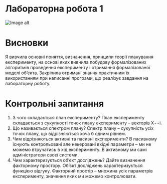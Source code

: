 # Лабораторна робота 1
![Image alt](https://github.com/Kristina200220/mope_labs/raw/main/{path}/1.png)
# Висновки
Я вивчила основні поняття, визначення, принципи теорії планування експерименту, на основі яких вивчила побудову формалізованих алгоритмів проведення експерименту і отримання формалізованої моделі об’єкта. Закріпила отримані знання практичним їх використанням при написанні програми, що реалізує завдання на лабораторну роботу. 
# Контрольні запитання
1.	З чого складається план експерименту?
План експерименту складається з сукупності точок плану експерименту – векторів X¬¬i.
2.	Що називається спектром плану?
Спектр плану – сукупність усіх точок плану, що відрізняються хоча б одним рівнем.
3.	Чим відрізняються активні та пасивні експерименти?
В пасивному існують контрольовані але некеровані вхідні параметри – ми не можемо втручатись в хід експерименту. В активному ми самі адміністратори своєї системи.
4.	Чим характеризується об’єкт досліджень? Дайте визначення факторному простору.
Об’єкт досліджень характеризується функцією відгуку. Факторний простір – множина усіх параметрів експерименту, значення яких ми можемо контролювати.
